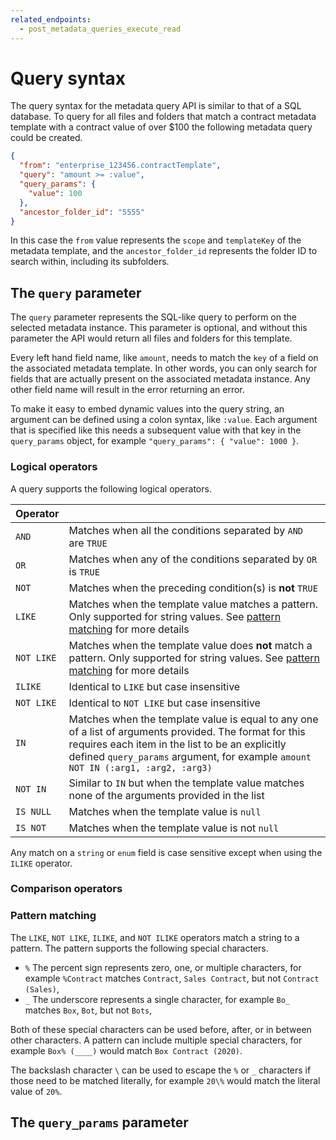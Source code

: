 ```yaml
---
related_endpoints:
  - post_metadata_queries_execute_read
---
```


# Query syntax

The query syntax for the metadata query API is similar to that of a SQL
database. To query for all files and folders that match a contract metadata
template with a contract value of over \$100 the following metadata query could
be created.

```json
{
  "from": "enterprise_123456.contractTemplate",
  "query": "amount >= :value",
  "query_params": {
    "value": 100
  },
  "ancestor_folder_id": "5555"
}
```

In this case the `from` value represents the `scope` and `templateKey` of the
metadata template, and the `ancestor_folder_id` represents the folder ID to
search within, including its subfolders.

## The `query` parameter

The `query` parameter represents the SQL-like query to perform on the selected
metadata instance. This parameter is optional, and without this parameter the
API would return all files and folders for this template.

Every left hand field name, like `amount`, needs to match the `key` of a
field on the associated metadata template. In other words, you can only search
for fields that are actually present on the associated metadata instance. Any
other field name will result in the error returning an error.

To make it easy to embed dynamic values into the query string, an argument can
be defined using a colon syntax, like `:value`. Each argument that is specified
like this needs a subsequent value with that key in the `query_params` object,
for example `"query_params": { "value": 1000 }`.

### Logical operators

A query supports the following logical operators.

| Operator   |                                                                                                                                                                                                                                                |
| ---------- | ---------------------------------------------------------------------------------------------------------------------------------------------------------------------------------------------------------------------------------------------- |
| `AND`      | Matches when all the conditions separated by `AND` are `TRUE`                                                                                                                                                                                  |
| `OR`       | Matches when any of the conditions separated by `OR` is `TRUE`                                                                                                                                                                                 |
| `NOT`      | Matches when the preceding condition(s) is **not** `TRUE`                                                                                                                                                                                      |
| `LIKE`     | Matches when the template value matches a pattern. Only supported for string values. See [pattern matching](#pattern-matching) for more details                                                                                                |
| `NOT LIKE` | Matches when the template value does **not** match a pattern. Only supported for string values. See [pattern matching](#pattern-matching) for more details                                                                                     |
| `ILIKE`    | Identical to `LIKE` but case insensitive                                                                                                                                                                                                       |
| `NOT LIKE` | Identical to `NOT LIKE` but case insensitive                                                                                                                                                                                                   |
| `IN`       | Matches when the template value is equal to any one of a list of arguments provided. The format for this requires each item in the list to be an explicitly defined `query_params` argument, for example `amount NOT IN (:arg1, :arg2, :arg3)` |
| `NOT IN`   | Similar to `IN` but when the template value matches none of the arguments provided in the list                                                                                                                                                 |
| `IS NULL`  | Matches when the template value is `null`                                                                                                                                                                                                      |  |
| `IS NOT`   | Matches when the template value is not `null`                                                                                                                                                                                                  |  |

<Message notice>

Any match on a `string` or `enum` field is case sensitive except when using
the `ILIKE` operator.

</Message>

### Comparison operators

### Pattern matching

The `LIKE`, `NOT LIKE`, `ILIKE`, and `NOT ILIKE` operators match a string
to a pattern. The pattern supports the following special characters.

- `%` The percent sign represents zero, one, or multiple characters, for example
  `%Contract` matches `Contract`, `Sales Contract`, but not `Contract (Sales)`,
- `_` The underscore represents a single character, for example
  `Bo_` matches `Box`, `Bot`, but not `Bots`,

Both of these special characters can be used before, after, or in between other
characters. A pattern can include multiple special characters, for example
`Box% (____)` would match `Box Contract (2020)`.

<Message notice>

The backslash character `\` can be used to escape the `%` or
`_` characters if those need to be matched literally, for example
`20\%` would match the literal value of `20%`.

</Message>

## The `query_params` parameter
